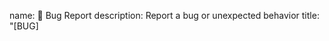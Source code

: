 name: 🐛 Bug Report
description: Report a bug or unexpected behavior
title: "[BUG] <title here>"
labels: ["bug"]
assignees: []

body:
  - type: textarea
    id: what-happened
    attributes:
      label: What happened?
      placeholder: Describe the issue in detail
    validations:
      required: true

  - type: textarea
    id: expected
    attributes:
      label: What did you expect to happen?
    validations:
      required: false

  - type: input
    id: version
    attributes:
      label: Software Version
      placeholder: e.g. v1.2.3

  - type: textarea
    id: logs
    attributes:
      label: Relevant logs or screenshots
      render: shell
